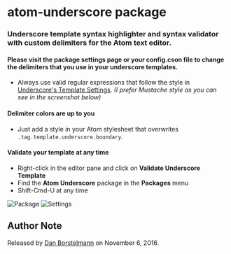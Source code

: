 atom-underscore package
==================

### Underscore template syntax highlighter and syntax validator with custom delimiters for the Atom text editor.

#### Please visit the package settings page or your config.cson file to change the delimiters that you use in your underscore templates.
- Always use valid regular expressions that follow the style in [Underscore's Template Settings](http://underscorejs.org/#template).  _(I prefer Mustache style as you can see in the screenshot below)_

#### Delimiter colors are up to you
- Just add a style in your Atom stylesheet that overwrites `.tag.template.underscore.boundary`.

#### Validate your template at any time
- Right-click in the editor pane and click on **Validate Underscore Template**
- Find the **Atom Underscore** package in the **Packages** menu
- Shift-Cmd-U at any time

![Package](https://s26.postimg.org/rnvxirrk9/package.png)
![Settings](https://s26.postimg.org/iep5uwtah/settings.png)


## Author Note

Released by [Dan Borstelmann](https://github.com/dborstelmann) on November 6, 2016.

